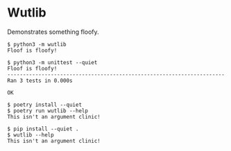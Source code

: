 # Wutlib

Demonstrates something floofy.

```
$ python3 -m wutlib
Floof is floofy!
```

```
$ python3 -m unittest --quiet
Floof is floofy!
----------------------------------------------------------------------
Ran 3 tests in 0.000s

OK
```

```
$ poetry install --quiet
$ poetry run wutlib --help
This isn't an argument clinic!
```

```
$ pip install --quiet .
$ wutlib --help
This isn't an argument clinic!
```
